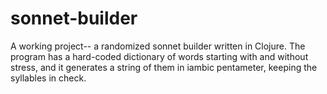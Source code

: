 # sonnet-builder
A working project-- a randomized sonnet builder written in Clojure. 
The program has a hard-coded dictionary of words starting with and without stress, and it generates a string of them in iambic pentameter, keeping the syllables in check.
